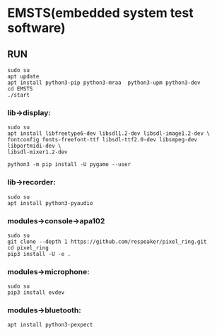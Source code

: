 # EMSTS(embedded system test software)

## RUN
```
sudo su
apt update
apt install python3-pip python3-mraa  python3-upm python3-dev
cd EMSTS
./start
```
### lib->display:
```
sudo su
apt install libfreetype6-dev libsdl1.2-dev libsdl-image1.2-dev \
fontconfig fonts-freefont-ttf libsdl-ttf2.0-dev libsmpeg-dev  libportmidi-dev \
libsdl-mixer1.2-dev

python3 -m pip install -U pygame --user
```
### lib->recorder:
```
sudo su
apt install python3-pyaudio
```
### modules->console->apa102
```
sudo su 
git clone --depth 1 https://github.com/respeaker/pixel_ring.git
cd pixel_ring
pip3 install -U -e .
```

### modules->microphone:
```
sudo su
pip3 install evdev
```

### modules->bluetooth:
```
apt install python3-pexpect
```
